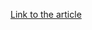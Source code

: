[Link to the article](https://www.akamai.com/blog/security/when-hackers-take-advantage-of-your-trusted-vendors)
